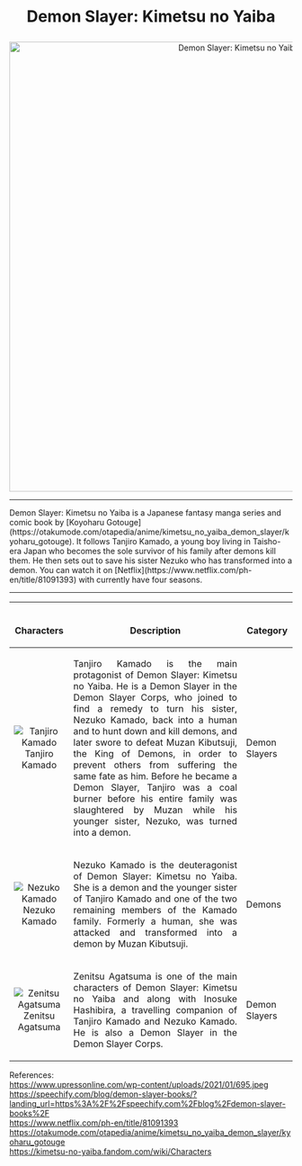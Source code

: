 

# <p align = "center">Demon Slayer: Kimetsu no Yaiba</p>  
 
<p align="center">
    <img width = "800" src="https://www.upressonline.com/wp-content/uploads/2021/01/695.jpeg" alt="Demon Slayer: Kimetsu no Yaiba">
</p>
  
  
<hr>
Demon Slayer: Kimetsu no Yaiba is a Japanese fantasy manga series and comic book by [Koyoharu Gotouge](https://otakumode.com/otapedia/anime/kimetsu_no_yaiba_demon_slayer/kyoharu_gotouge). It follows Tanjiro Kamado, a young boy living in Taisho-era Japan who becomes the sole survivor of his family after demons kill them. He then sets out to save his sister Nezuko who has transformed into a demon. You can watch it on [Netflix](https://www.netflix.com/ph-en/title/81091393) with currently have four seasons. 
  
  
<hr>  

| <br><p align = "center">**Characters**</p> | <br><p align = "center">**Description**</p> | <br><p align = "center">**Category**</p> |
| :---: | :--- | :--- |
| <div>![Tanjiro Kamado](https://asia.sega.com/kimetsu_hinokami/en/assets/img/sub/character/chara1.png)<br>Tanjiro Kamado</div> | <p align = "justify">Tanjiro Kamado is the main protagonist of Demon Slayer: Kimetsu no Yaiba. He is a Demon Slayer in the Demon Slayer Corps, who joined to find a remedy to turn his sister, Nezuko Kamado, back into a human and to hunt down and kill demons, and later swore to defeat Muzan Kibutsuji, the King of Demons, in order to prevent others from suffering the same fate as him. Before he became a Demon Slayer, Tanjiro was a coal burner before his entire family was slaughtered by Muzan while his younger sister, Nezuko, was turned into a demon.</p> | Demon Slayers |
| <div>![Nezuko Kamado](https://asia.sega.com/kimetsu_hinokami/en/assets/img/sub/character/chara2.png)<br>Nezuko Kamado</div> | <p align = "justify"> Nezuko Kamado is the deuteragonist of Demon Slayer: Kimetsu no Yaiba. She is a demon and the younger sister of Tanjiro Kamado and one of the two remaining members of the Kamado family. Formerly a human, she was attacked and transformed into a demon by Muzan Kibutsuji.</p> | Demons |
| <div>![Zenitsu Agatsuma](https://asia.sega.com/kimetsu_hinokami/en/assets/img/sub/character/chara3.png)<br>Zenitsu Agatsuma</div> | <p align = "justify">Zenitsu Agatsuma is one of the main characters of Demon Slayer: Kimetsu no Yaiba and along with Inosuke Hashibira, a travelling companion of Tanjiro Kamado and Nezuko Kamado. He is also a Demon Slayer in the Demon Slayer Corps.<p/> | Demon Slayers |














References:  
https://www.upressonline.com/wp-content/uploads/2021/01/695.jpeg  
https://speechify.com/blog/demon-slayer-books/?landing_url=https%3A%2F%2Fspeechify.com%2Fblog%2Fdemon-slayer-books%2F  
https://www.netflix.com/ph-en/title/81091393  
https://otakumode.com/otapedia/anime/kimetsu_no_yaiba_demon_slayer/kyoharu_gotouge  
https://kimetsu-no-yaiba.fandom.com/wiki/Characters 
